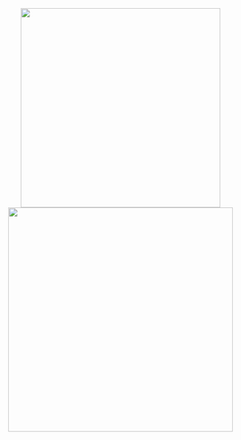<div id="header" align="center">
  <img src="https://media.giphy.com/media/v1.Y2lkPTc5MGI3NjExMmJhYmJlNjE1NjYwMTNlYmY2N2M4MzE1NTI5YWE1YWIxNjMxN2MxNSZlcD12MV9pbnRlcm5hbF9naWZzX2dpZklkJmN0PXM/LjVeCmi9TdZMB1KDLz/giphy.gif" width="400"/>
</div>
<div id="images" align="center">
  <img src="https://vitaliyyurakh.github.io/img/home.png" width="450px" height="450px"/>
</div>
